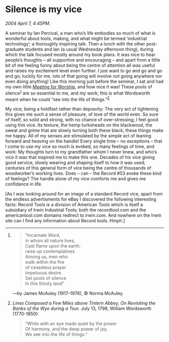 Silence is my vice
==================

*2004 April 7, 4:45PM.*

A seminar by Ian Percival, a man who’s life embodies so much of what is wonderful about tools, making, and what might be termed ‘industrial technology’; a thoroughly inspiring talk. Then a lunch with the other post-graduate students and Ian (a usual Wednesday afternoon thing), during which the talk focused mostly around my book plans. It was nice to hear people’s thoughts – all supportive and encouraging – and apart from a little bit of me feeling funny about being the centre of attention all was useful and raises my excitement level even further. I just want to go and go and go and go; luckily for me, lots of that going will involve _not_ going anywhere nor even doing anything! Like this morning just before the seminar, I sat and had my own little [Meeting for Worship](http://quaker.org/fwcc/EMES/booklet.html#2), and how nice it was! These pools of silence<sup><a href="#1">1</a></sup> are so essential to me, and my work; this is what Wordsworth meant when he could “see into the life of things.”<sup><a href="#2">2</a></sup>

My vice, being a holdfast rather than depravity: The very act of tightening this gives me such a sense of pleasure, of love of the world even. So sure of itself, so solid and strong, with no chance of over-stressing; I feel good using this vice. Its texture, the hemp turksheads on the blackwood, the sweat and grime that are slowly turning both these black, these things make me happy. All of my senses are stimulated by the simple act of leaning forward and heaving on the handle! Every single time – no exceptions – that I come to use my vice so much is evoked, so many feelings of time, and work: My thoughts turn to my grandfather whom I never knew, and who’s vice it was that inspired me to make this one. Decades of his vice giving good service, slowly wearing and shaping itself to how it was used; centuries of this general form of vice being the centre of thousands of woodworker’s working lives. Does – can – the Record #53 evoke these kind of feelings? The handle alone of my vice comforts me and gives me confidance in life.

[As I was looking around for an image of a standard Record vice, apart from the endless advertisments for eBay I discovered the following interesting facts: Record Tools is a division of American Tools which is itself a subsidiary of Irwin Industrial Tools; both the recordtool.com and the americantool.com domains redirect to irwin.com. And nowhere on the Irwin site can I find any information about Record tools. Hmph.]

----

1.
   > “Incarnate Word,  
   > in whom all nature lives,  
   > Cast flame upon the earth:  
   > raise up contemplatives  
   > Among us, men who  
   > walk within the fire  
   > of ceaseless prayer  
   > impetuous desire.  
   > Set pools of silence  
   > In this thirsty land”

   —by James McAuley (1917–1976), &copy; Norma McAuley.

2. *Lines Composed a Few Miles above Tintern Abbey, On Revisiting the Banks of the Wye during a Tour.*
   July 13, 1798, William Wordsworth (1770-1850):

   > “While with an eye made quiet by the power  
   > Of harmony, and the deep power of joy,  
   > We see into the life of things.”
